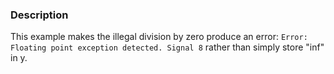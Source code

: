 ### Description

This example makes the illegal division by zero produce an error: `Error: Floating point exception detected. Signal 8` rather than simply store "inf" in y.
